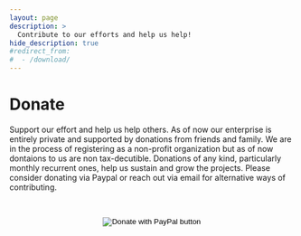 ```yaml
---
layout: page
description: >
  Contribute to our efforts and help us help!
hide_description: true
#redirect_from:
#  - /download/
---
```


# Donate

<!--author-->

<p> Support our effort and help us help others. As of now our enterprise is entirely 
private and supported by donations from friends and family. We are in the 
process of registering as a non-profit organization but as of now dontaions to us are non
 tax-decutible. Donations of any kind, particularly monthly recurrent ones, help us sustain 
 and grow the projects. Please consider donating via Paypal or reach out via email for 
 alternative ways of contributing. </p>

<br  />


<form action="https://www.paypal.com/donate" method="post" target="_top">
<input type="hidden" name="hosted_button_id" value="2BLC9SYLSQN5W" />
<p align = "center">
  <input type="image" src="https://www.paypalobjects.com/en_US/i/btn/btn_donate_LG.gif" border="0" name="submit" title="PayPal - The safer, easier way to pay online!" alt="Donate with PayPal button" />
</p>
<img alt="" border="0" src="https://www.paypal.com/en_US/i/scr/pixel.gif" width="1" height="1" />
</form>